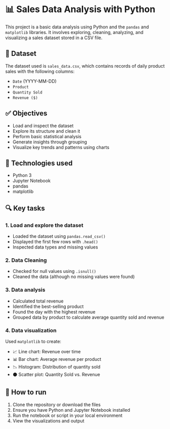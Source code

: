 # 📊 Sales Data Analysis with Python

This project is a basic data analysis using Python and the `pandas` and `matplotlib` libraries. It involves exploring, cleaning, analyzing, and visualizing a sales dataset stored in a CSV file.

## 📁 Dataset

The dataset used is `sales_data.csv`, which contains records of daily product sales with the following columns:

- `Date` (YYYY-MM-DD)
- `Product`
- `Quantity Sold`
- `Revenue ($)`

## ✅ Objectives

- Load and inspect the dataset
- Explore its structure and clean it
- Perform basic statistical analysis
- Generate insights through grouping
- Visualize key trends and patterns using charts

## 📌 Technologies used

- Python 3
- Jupyter Notebook
- pandas
- matplotlib

## 🔍 Key tasks

### 1. Load and explore the dataset
- Loaded the dataset using `pandas.read_csv()`
- Displayed the first few rows with `.head()`
- Inspected data types and missing values

### 2. Data Cleaning
- Checked for null values using `.isnull()`
- Cleaned the data (although no missing values were found)

### 3. Data analysis
- Calculated total revenue
- Identified the best-selling product
- Found the day with the highest revenue
- Grouped data by product to calculate average quantity sold and revenue

### 4. Data visualization
Used `matplotlib` to create:
- 📈 Line chart: Revenue over time
- 📊 Bar chart: Average revenue per product
- 📉 Histogram: Distribution of quantity sold
- ⚫ Scatter plot: Quantity Sold vs. Revenue

## 🚀 How to run

1. Clone the repository or download the files
2. Ensure you have Python and Jupyter Notebook installed
3. Run the notebook or script in your local environment
4. View the visualizations and output
